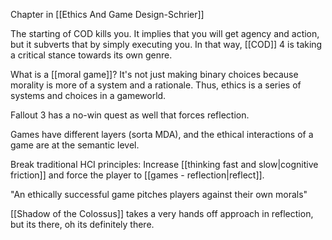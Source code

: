 Chapter in [[Ethics And Game Design-Schrier]]

The starting of COD kills you. It implies that you will get agency and action, but it subverts that by simply executing you. In that way, [[COD]] 4 is taking a critical stance towards its own genre.

What is a [[moral game]]? It's not just making binary choices because morality is more of a system and a rationale. Thus, ethics is a series of systems and choices in a gameworld.

Fallout 3 has a no-win quest as well that forces reflection.

Games have different layers (sorta MDA), and the ethical interactions of a game are at the semantic level.

Break traditional HCI principles: Increase [[thinking fast and slow|cognitive friction]] and force the player to [[games - reflection|reflect]].

"An ethically successful game pitches players against their own morals"

[[Shadow of the Colossus]] takes a very hands off approach in reflection, but its there, oh its definitely there.
